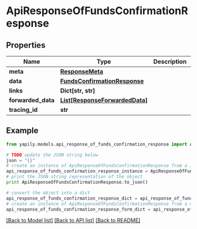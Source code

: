 # ApiResponseOfFundsConfirmationResponse


## Properties
Name | Type | Description | Notes
------------ | ------------- | ------------- | -------------
**meta** | [**ResponseMeta**](ResponseMeta.md) |  | [optional] 
**data** | [**FundsConfirmationResponse**](FundsConfirmationResponse.md) |  | [optional] 
**links** | **Dict[str, str]** |  | [optional] 
**forwarded_data** | [**List[ResponseForwardedData]**](ResponseForwardedData.md) |  | [optional] 
**tracing_id** | **str** |  | [optional] 

## Example

```python
from yapily.models.api_response_of_funds_confirmation_response import ApiResponseOfFundsConfirmationResponse

# TODO update the JSON string below
json = "{}"
# create an instance of ApiResponseOfFundsConfirmationResponse from a JSON string
api_response_of_funds_confirmation_response_instance = ApiResponseOfFundsConfirmationResponse.from_json(json)
# print the JSON string representation of the object
print ApiResponseOfFundsConfirmationResponse.to_json()

# convert the object into a dict
api_response_of_funds_confirmation_response_dict = api_response_of_funds_confirmation_response_instance.to_dict()
# create an instance of ApiResponseOfFundsConfirmationResponse from a dict
api_response_of_funds_confirmation_response_form_dict = api_response_of_funds_confirmation_response.from_dict(api_response_of_funds_confirmation_response_dict)
```
[[Back to Model list]](../README.md#documentation-for-models) [[Back to API list]](../README.md#documentation-for-api-endpoints) [[Back to README]](../README.md)


